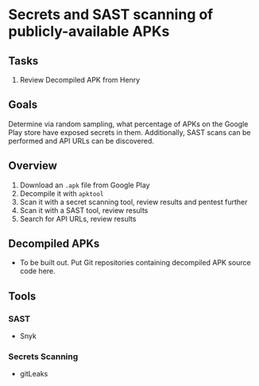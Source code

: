 # Secrets and SAST scanning of publicly-available APKs

## Tasks

1. Review Decompiled APK from Henry

## Goals

Determine via random sampling, what percentage of APKs on the Google Play store have exposed secrets in them. Additionally, SAST scans can be performed and API URLs can be discovered.

## Overview

1. Download an `.apk` file from Google Play
2. Decompile it with `apktool`
3. Scan it with a secret scanning tool, review results and pentest further
4. Scan it with a SAST tool, review results
5. Search for API URLs, review results

## Decompiled APKs

- To be built out. Put Git repositories containing decompiled APK source code here.

## Tools

### SAST

- Snyk

### Secrets Scanning

- gitLeaks
